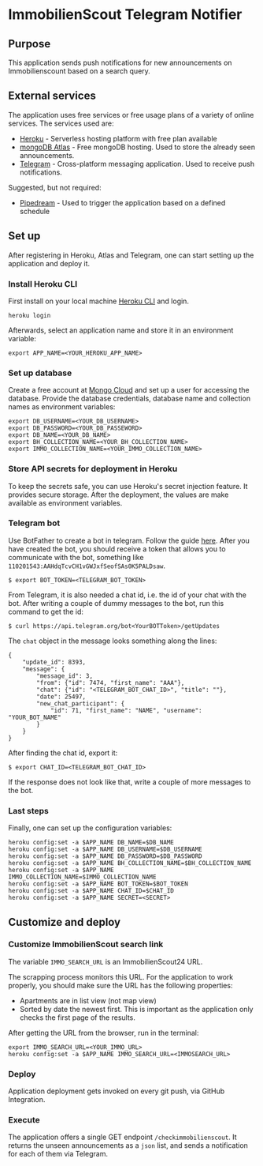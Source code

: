 # ImmobilienScout Telegram Notifier

## Purpose

This application sends push notifications for new announcements on Immobilienscount based on a search query.

## External services

The application uses free services or free usage plans of a variety of online services. The services used are:
- [Heroku](https://heroku.com) - Serverless hosting platform with free plan available
- [mongoDB Atlas](https://www.mongodb.com/cloud) - Free mongoDB hosting. Used to store the already seen announcements.
- [Telegram](https://www.telegram.org/) - Cross-platform messaging application. Used to receive push notifications.

Suggested, but not required:
- [Pipedream](https://pipedream.com) - Used to trigger the application based on a defined schedule

## Set up

After registering in Heroku, Atlas and Telegram, one can start setting up the application and deploy it.

### Install Heroku CLI

First install on your local machine [Heroku CLI](https://devcenter.heroku.com/articles/heroku-cli) and login. 

```
heroku login
```

Afterwards, select an application name and store it in an environment variable:

```
export APP_NAME=<YOUR_HEROKU_APP_NAME>
```

### Set up database

Create a free account at [Mongo Cloud](https://www.mongodb.com/cloud) and set up a user for accessing the database. Provide the database credentials, database name and collection names as environment variables:

```
export DB_USERNAME=<YOUR_DB_USERNAME>
export DB_PASSWORD=<YOUR_DB_PASSEWORD>
export DB_NAME=<YOUR_DB_NAME>
export BH_COLLECTION_NAME=<YOUR_BH_COLLECTION_NAME>
export IMMO_COLLECTION_NAME=<YOUR_IMMO_COLLECTION_NAME>
```

### Store API secrets for deployment in Heroku
To keep the secrets safe, you can use Heroku's secret injection feature. 
It provides secure storage. After the deployment, the values are make available as environment variables.


### Telegram bot
Use BotFather to create a bot in telegram. Follow the guide [here](https://core.telegram.org/bots#6-botfather).
After you have created the bot, you should receive a token that allows you to communicate with the bot, something like `110201543:AAHdqTcvCH1vGWJxfSeofSAs0K5PALDsaw`.

```
$ export BOT_TOKEN=<TELEGRAM_BOT_TOKEN>
```

From Telegram, it is also needed a chat id, i.e. the id of your chat with the bot. 
After writing a couple of dummy messages to the bot, run this command to get the id:
```
$ curl https://api.telegram.org/bot<YourBOTToken>/getUpdates
```

The `chat` object in the message looks something along the lines:
```
{
    "update_id": 8393,
    "message": {
        "message_id": 3,
        "from": {"id": 7474, "first_name": "AAA"},
        "chat": {"id": "<TELEGRAM_BOT_CHAT_ID>", "title": ""},
        "date": 25497,
        "new_chat_participant": {
            "id": 71, "first_name": "NAME", "username": "YOUR_BOT_NAME"
        }
    }
}
```

After finding the chat id, export it:
```
$ export CHAT_ID=<TELEGRAM_BOT_CHAT_ID>
```
If the response does not look like that, write a couple of more messages to the bot.

### Last steps

Finally, one can set up the configuration variables:
```
heroku config:set -a $APP_NAME DB_NAME=$DB_NAME
heroku config:set -a $APP_NAME DB_USERNAME=$DB_USERNAME
heroku config:set -a $APP_NAME DB_PASSWORD=$DB_PASSWORD
heroku config:set -a $APP_NAME BH_COLLECTION_NAME=$BH_COLLECTION_NAME
heroku config:set -a $APP_NAME IMMO_COLLECTION_NAME=$IMMO_COLLECTION_NAME
heroku config:set -a $APP_NAME BOT_TOKEN=$BOT_TOKEN
heroku config:set -a $APP_NAME CHAT_ID=$CHAT_ID
heroku config:set -a $APP_NAME SECRET=<SECRET>
```

## Customize and deploy

### Customize ImmobilienScout search link

The variable `IMMO_SEARCH_URL` is an ImmobilienScout24 URL. 

The scrapping process monitors this URL. For the application to work properly, you should make sure the URL has the following properties:
- Apartments are in list view (not map view)
- Sorted by date the newest first. This is important as the application only checks the first page of the results.

After getting the URL from the browser, run in the terminal: 
```
export IMMO_SEARCH_URL=<YOUR_IMMO_URL>
heroku config:set -a $APP_NAME IMMO_SEARCH_URL=<IMMOSEARCH_URL>
```

### Deploy

Application deployment gets invoked on every git push, via GitHub Integration.

### Execute

The application offers a single GET endpoint `/checkimmobilienscout`. 
It returns the unseen announcements as a `json` list, and sends a notification for each of them via Telegram.